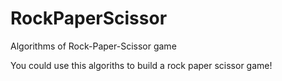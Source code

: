 # RockPaperScissor
Algorithms of Rock-Paper-Scissor game

You could use this algoriths to build a rock paper scissor game!
